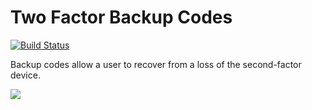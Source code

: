 # Two Factor Backup Codes
[![Build Status](https://travis-ci.org/owncloud/twofactor_backup_codes.svg?branch=master)](https://travis-ci.org/owncloud/twofactor_backup_codes)

Backup codes allow a user to recover from a loss of the second-factor device. 

![](https://raw.githubusercontent.com/owncloud/twofactor_backup_codes/717991de4a7d4ff634add9897867eeeed7662c7b/screenshots/verify.png)